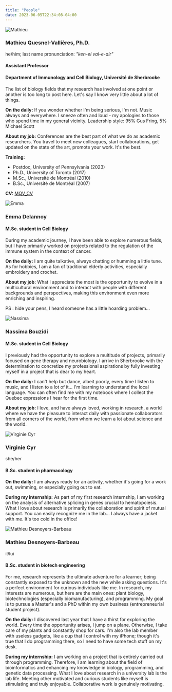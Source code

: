```yaml
---
title: "People"
date: 2023-06-05T22:34:08-04:00
---
```


![Mathieu](/img/mathieu_small.jpg "Mathieu confidently looking forward
to the next challenge")

### Mathieu Quesnel-Vallières, Ph.D.
he/him; last name pronunciation: *"ken-el val-e-air"*
#### Assistant Professor
#### Department of Immunology and Cell Biology, Université de Sherbrooke
The list of biology fields that my research has involved at one point
or another is too long to post here. Let's say I know very little about
a lot of things.

**On the daily:**
If you wonder whether I'm being serious, I'm not. Music always and
everywhere. I sneeze often and loud - my apologies to those who spend
time in my general vicinity.
Leadership style: 95% Gus Fring, 5% Michael Scott

**About my job:**
Conferences are the best part of what we do as academic
researchers. You travel to meet new colleagues, start collaborations,
get updated on the state of the art, promote your work. It's the best.

**Training:**
- Postdoc, University of Pennsylvania (2023)
- Ph.D., University of Toronto (2017)
- M.Sc., Université de Montréal (2010)
- B.Sc., Université de Montréal (2007)

**CV:**
[MQV_CV](https://github.com/mqvallieres/mqvlab_website/raw/master/static/MQVallieres_CV.pdf)



![Emma](/img/emma_small.jpg "Emma in the lab")

### Emma Delannoy
#### M.Sc. student in Cell Biology
During my academic journey, I have been able to explore numerous fields,
but I have primarily worked on projects related to the regulation
of the immune system in the context of cancer.

**On the daily:**
I am quite talkative, always chatting or humming a little tune.
As for hobbies, I am a fan of traditional elderly activities,
especially embroidery and crochet.

**About my job:**
What I appreciate the most is the opportunity to evolve in a multicultural
environment and to interact with people with different backgrounds and
perspectives, making this environment even more enriching and inspiring.

PS : hide your pens, I heard someone has a little hoarding problem...


![Nassima](/img/nassima_small.jpg "Nassima in the lab")

### Nassima Bouzidi
#### M.Sc. student in Cell Biology
I previously had the opportunity to explore a multitude of projects,
primarily focused on gene therapy and neurobiology. I arrive in Sherbrooke
with the determination to concretize my professional aspirations by fully
investing myself in a project that is dear to my heart.

**On the daily:**
I can't help but dance, albeit poorly, every time I listen to music, and I listen
to a lot of it... I'm learning to understand the local language. You can often find
me with my notebook where I collect the Quebec expressions I hear for the first time.

**About my job:**
I love, and have always loved, working in research, a world where we have the
pleasure to interact daily with passionate collaborators from all corners of the world,
from whom we learn a lot about science and the world.


![Virginie Cyr](/img/virginie_small.jpg "Virginie in the lab")

### Virginie Cyr
she/her
#### B.Sc. student in pharmacology

**On the daily:**
I am always ready for an activity, whether it's going for a work out,
swimming, or especially going out to eat.

**During my internship:**
As part of my first research internship, I am working on the analysis of alternative
splicing in genes crucial to hematopoiesis. What I love about research is primarily
the collaboration and spirit of mutual support. You can easily recognize me in the
lab... I always have a jacket with me. It's too cold in the office!

![Mathieu Desnoyers-Barbeau](/img/mathieuDB_small.jpg "Mathieu in the lab")

### Mathieu Desnoyers-Barbeau
il/lui
#### B.Sc. student in biotech engineering
For me, research represents the ultimate adventure for a learner; being constantly
exposed to the unknown and the new while asking questions. It's a perfect environment
for curious individuals like me. In research, my interests are numerous, but here are
the main ones: plant biology, biotechnologies (especially biomanufacturing), and programming.
My goal is to pursue a Master's and a PhD within my own business (entrepreneurial student project).

**On the daily:**
I discovered last year that I have a thirst for exploring the world. Every time the
opportunity arises, I jump on a plane. Otherwise, I take care of my plants and constantly
shop for cars. I'm also the lab member with useless gadgets, like a cup that I control
with my iPhone; though it's true that I do programming there, so I need to have some tech
stuff on my desk.

**During my internship:**
I am working on a project that is entirely carried out through programming. Therefore,
I am learning about the field of bioinformatics and enhancing my knowledge in biology,
programming, and genetic data processing. What I love about research in a university lab
is the lab life. Meeting other motivated and curious students like myself is stimulating
and truly enjoyable. Collaborative work is genuinely motivating.

